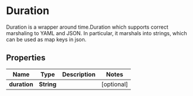 

# Duration

Duration is a wrapper around time.Duration which supports correct marshaling to YAML and JSON. In particular, it marshals into strings, which can be used as map keys in json.
## Properties

Name | Type | Description | Notes
------------ | ------------- | ------------- | -------------
**duration** | **String** |  |  [optional]




